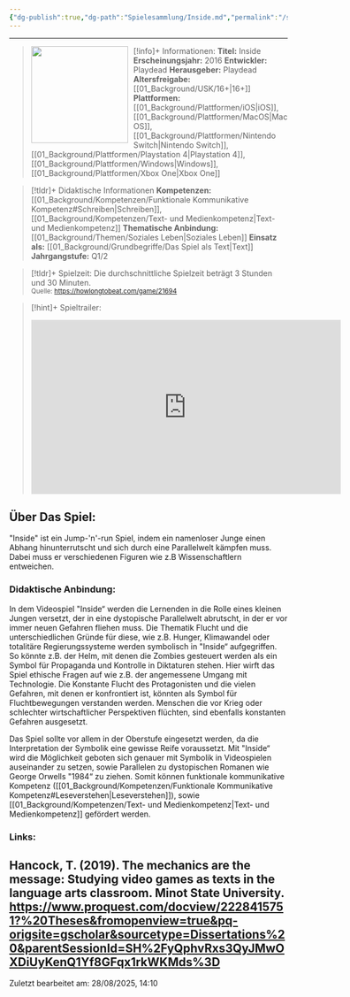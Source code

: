 ```yaml
---
{"dg-publish":true,"dg-path":"Spielesammlung/Inside.md","permalink":"/spielesammlung/inside/","noteIcon":"1"}
---
```


---
>[!info]+ Informationen:
><img src="https://m.media-amazon.com/images/M/MV5BOTBmMTBkZWYtODNmYi00YmE1LTgwMWUtNjdhODAyNjYwYzdlXkEyXkFqcGdeQXVyMTA0MTM5NjI2._V1_.jpg" style="float:left;height:175px;padding-right:10px">**Titel:** Inside
>**Erscheinungsjahr:** 2016
>**Entwickler:** Playdead
>**Herausgeber:** Playdead
>**Altersfreigabe:** [[01_Background/USK/16+\|16+]]
>**Plattformen:** [[01_Background/Plattformen/iOS\|iOS]],[[01_Background/Plattformen/MacOS\|MacOS]],[[01_Background/Plattformen/Nintendo Switch\|Nintendo Switch]],[[01_Background/Plattformen/Playstation 4\|Playstation 4]],[[01_Background/Plattformen/Windows\|Windows]],[[01_Background/Plattformen/Xbox One\|Xbox One]]

>[!tldr]+ Didaktische Informationen
>**Kompetenzen:** [[01_Background/Kompetenzen/Funktionale Kommunikative Kompetenz#Schreiben\|Schreiben]],[[01_Background/Kompetenzen/Text- und Medienkompetenz\|Text- und Medienkompetenz]]
>**Thematische Anbindung:** [[01_Background/Themen/Soziales Leben\|Soziales Leben]]
>**Einsatz als:** [[01_Background/Grundbegriffe/Das Spiel als Text\|Text]]
>**Jahrgangstufe:** Q1/2

>[!tldr]+ Spielzeit: 
>Die durchschnittliche Spielzeit beträgt 3 Stunden und 30 Minuten.  
><sub>Quelle: https://howlongtobeat.com/game/21694</sub>

>[!hint]+ Spieltrailer:
><iframe width="560" height="315" src="https://www.youtube.com/embed/yDm6PAgNohU?si=3QDKJhKU0RKO4fry" title="YouTube video player" frameborder="0" allow="accelerometer; autoplay; clipboard-write; encrypted-media; gyroscope; picture-in-picture; web-share" referrerpolicy="strict-origin-when-cross-origin" allowfullscreen></iframe>


## Über Das Spiel:
"Inside" ist ein Jump-'n'-run Spiel, indem ein namenloser Junge einen Abhang hinunterrutscht und sich durch eine Parallelwelt kämpfen muss. Dabei muss er verschiedenen Figuren wie z.B Wissenschaftlern entweichen. 
### Didaktische Anbindung:
In dem Videospiel "Inside“ werden die Lernenden in die Rolle eines kleinen Jungen versetzt, der in eine dystopische Parallelwelt abrutscht, in der er vor immer neuen Gefahren fliehen muss. Die Thematik Flucht und die unterschiedlichen Gründe für diese, wie z.B. Hunger, Klimawandel oder totalitäre Regierungssysteme werden symbolisch in "Inside“ aufgegriffen. So könnte z.B. der Helm, mit denen die Zombies gesteuert werden als ein Symbol für Propaganda und Kontrolle in Diktaturen stehen. Hier wirft das Spiel ethische Fragen auf wie z.B. der angemessene Umgang mit Technologie.
Die Konstante Flucht des Protagonisten und die vielen Gefahren, mit denen er konfrontiert ist, könnten als Symbol für Fluchtbewegungen verstanden werden. Menschen die vor Krieg oder schlechter wirtschaftlicher Perspektiven flüchten, sind ebenfalls konstanten Gefahren ausgesetzt. 

Das Spiel sollte vor allem in der Oberstufe eingesetzt werden, da die Interpretation der Symbolik eine gewisse Reife voraussetzt. Mit "Inside“ wird die Möglichkeit geboten sich genauer mit Symbolik in Videospielen auseinander zu setzen, sowie Parallelen zu dystopischen Romanen wie George Orwells "1984“ zu ziehen. Somit können funktionale kommunikative Kompetenz  ([[01_Background/Kompetenzen/Funktionale Kommunikative Kompetenz#Leseverstehen\|Leseverstehen]]), sowie [[01_Background/Kompetenzen/Text- und Medienkompetenz\|Text- und Medienkompetenz]] gefördert werden.
### Links:
Hancock, T. (2019). The mechanics are the message: Studying video games as texts in the language arts classroom. Minot State University. 
https://www.proquest.com/docview/2228415751?%20Theses&fromopenview=true&pq-origsite=gscholar&sourcetype=Dissertations%20&parentSessionId=SH%2FyQphvRxs3QyJMwOXDiUyKenQ1Yf8GFqx1rkWKMds%3D
---
Zuletzt bearbeitet am: 28/08/2025, 14:10